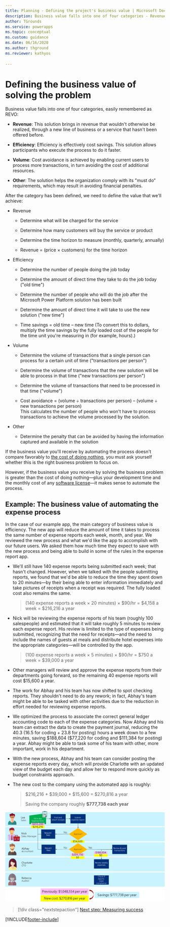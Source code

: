 ```yaml
---
title: Planning - Defining the project's business value | Microsoft Docs
description: Business value falls into one of four categories - Revenue, Efficiency, Volume, Other. Define the business value for your Power Apps project.
author: TGrounds
ms.service: powerapps
ms.topic: conceptual
ms.custom: guidance
ms.date: 06/16/2020
ms.author: thground
ms.reviewer: kathyos

---
```


# Defining the business value of solving the problem

Business value falls into one of four categories, easily remembered as
REVO:

- **Revenue**: This solution brings in revenue that wouldn't otherwise be
    realized, through a new line of business or a service that hasn't been
    offered before.

- **Efficiency**: Efficiency is effectively cost savings. This solution
    allows participants who execute the process to do it faster.

- **Volume**: Cost avoidance is achieved by enabling current users to process more
    transactions, in turn avoiding the cost of additional resources.

- **Other**: The solution helps the organization comply with its "must do" requirements, which may result in avoiding financial penalties.

After the category has been defined, we need to define the value that we'll achieve:

- Revenue

  - Determine what will be charged for the service

  - Determine how many customers will buy the service or product

  - Determine the time horizon to measure (monthly, quarterly, annually)

  - Revenue = (price &times; customers) for the time horizon

- Efficiency

  - Determine the number of people doing the job today

  - Determine the amount of direct time they take to do the job today ("old time")

  - Determine the number of people who will do the job after the Microsoft Power
        Platform solution has been built

  - Determine the amount of direct time it will take to use the new solution ("new time")

  - Time savings = old time &ndash; new time (To convert this to dollars, multiply
        the time savings by the fully loaded cost of the people for the time unit you're measuring in (for example, hours).)

- Volume

  - Determine the volume of transactions that a single person can
        process for a certain unit of time ("transactions per person")

  - Determine the volume of transactions that the new solution will be able
        to process in that time ("new transactions per person")

  - Determine the volume of transactions that need to be processed in that time ("volume")

  - Cost avoidance = (volume &divide; transactions per person) &ndash; (volume &divide; new transactions per person)<br>
        This calculates the number of people who won't have to process
        transactions to achieve the volume processed by the solution.

- Other

  - Determine the penalty that can be avoided by having the information
        captured and available in the solution

If the business value you'll receive by automating the process doesn't compare favorably to
[the cost of doing nothing](worth-automating-process.md), you must ask yourself whether this is the right business problem to focus on.

However, if the business value you receive by solving the business problem is
greater than the cost of doing nothing&mdash;plus your development time and the
monthly cost of any [software license](/power-platform/admin/pricing-billing-skus)&mdash;it makes sense to automate the
process.

## Example: The business value of automating the expense process

In the case of our example app, the main category of business value is efficiency. The new app will reduce
the amount of time it takes to process the same number of expense reports each
week, month, and year. We reviewed the new process and what we'd like the app to
accomplish with our future users. We asked them how much time they expect to save with
the new process and being able to build in some of the rules in the expense
report app.

- We'll still have 140 expense reports being submitted each week; that
    hasn't changed. However, when we talked with the people submitting reports, we
    found that we'd be able to reduce the time they spent down to 20 minutes&mdash;by their
    being able to enter information immediately and take pictures of
    receipts when a receipt was required. The fully loaded cost also remains
    the same.

    >   (140 expense reports a week &times; 20 minutes) &times; \$90/hr = \$4,158 a week = \$216,216 a year

- Nick will be reviewing the expense reports of his team (roughly 100
    salespeople) and estimated that it will take roughly 5 minutes to review
    each expense report. His review is limited to the type of expenses being
    submitted, recognizing that the need for receipts&mdash;and the need to
    include the names of guests at meals and distribute hotel expenses into the
    appropriate categories&mdash;will be controlled by the app.

    >   (100 expense reports a week &times; 5 minutes) &times; \$90/hr = \$750 a week =  \$39,000 a year

- Other managers will review and approve the expense reports from their
    departments going forward, so the remaining 40 expense reports will cost \$15,600 a year.

- The work for Abhay and his team has now shifted to spot checking reports. They shouldn't need
    to do any rework; in fact, Abhay's team might be able to be
    tasked with other activities due to the reduction in effort needed for
    reviewing expense reports.

- We optimized the process to associate the correct general ledger accounting code to each
    of the expense categories. Now Abhay and his team can extract the data to
    create the payment journal, reducing the 40.3 (16.5 for coding + 23.8 for
    posting) hours a week down to a few minutes, saving \$188,604 (\$77,220 for
    coding and \$111,384 for posting) a year. Abhay might be able to task some of his
    team with other, more important, work in his department.

- With the new process, Abhay and his team can consider posting the
    expense reports every day, which will provide Charlotte with an updated view of the
    budget each day and allow her to respond more quickly as budget constraints
    approach.

- The new cost to the company using the automated app is roughly:

    >   \$216,216 + \$39,000 + \$15,600 = \$270,816 a year
    >
    >   Saving the company roughly **\$777,738 each year**

![Business process flowchart showing the updated costs for the optimized process and the total savings to be gained.](media/optimized-flow-costs.png "Business process flowchart showing the updated costs for the optimized process and the total savings to be gained")

> [!div class="nextstepaction"]
> [Next step: Measuring success](measuring-success.md)


[!INCLUDE[footer-include](../../includes/footer-banner.md)]